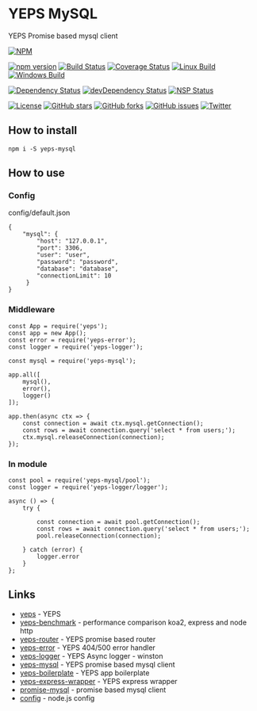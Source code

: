 # YEPS MySQL


YEPS Promise based mysql client

[![NPM](https://nodei.co/npm/yeps-mysql.png)](https://npmjs.org/package/yeps-mysql)

[![npm version](https://badge.fury.io/js/yeps-mysql.svg)](https://badge.fury.io/js/yeps-mysql)
[![Build Status](https://travis-ci.org/evheniy/yeps-mysql.svg?branch=master)](https://travis-ci.org/evheniy/yeps-mysql)
[![Coverage Status](https://coveralls.io/repos/github/evheniy/yeps-mysql/badge.svg?branch=master)](https://coveralls.io/github/evheniy/yeps-mysql?branch=master)
[![Linux Build](https://img.shields.io/travis/evheniy/yeps-mysql/master.svg?label=linux)](https://travis-ci.org/evheniy/)
[![Windows Build](https://img.shields.io/appveyor/ci/evheniy/yeps-mysql/master.svg?label=windows)](https://ci.appveyor.com/project/evheniy/yeps-mysql)

[![Dependency Status](https://david-dm.org/evheniy/yeps-mysql.svg)](https://david-dm.org/evheniy/yeps-mysql)
[![devDependency Status](https://david-dm.org/evheniy/yeps-mysql/dev-status.svg)](https://david-dm.org/evheniy/yeps-mysql#info=devDependencies)
[![NSP Status](https://img.shields.io/badge/NSP%20status-no%20vulnerabilities-green.svg)](https://travis-ci.org/evheniy/yeps-mysql)

[![License](https://img.shields.io/badge/license-MIT-blue.svg)](https://raw.githubusercontent.com/evheniy/yeps-mysql/master/LICENSE)
[![GitHub stars](https://img.shields.io/github/stars/evheniy/yeps-mysql.svg)](https://github.com/evheniy/yeps-mysql/stargazers)
[![GitHub forks](https://img.shields.io/github/forks/evheniy/yeps-mysql.svg)](https://github.com/evheniy/yeps-mysql/network)
[![GitHub issues](https://img.shields.io/github/issues/evheniy/yeps-mysql.svg)](https://github.com/evheniy/yeps-mysql/issues)
[![Twitter](https://img.shields.io/twitter/url/https/github.com/evheniy/yeps-mysql.svg?style=social)](https://twitter.com/intent/tweet?text=Wow:&url=%5Bobject%20Object%5D)


## How to install

    npm i -S yeps-mysql
    
## How to use

### Config

config/default.json

    {
        "mysql": {
            "host": "127.0.0.1",
            "port": 3306,
            "user": "user",
            "password": "password",
            "database": "database",
            "connectionLimit": 10
         }
    }

### Middleware

    const App = require('yeps');
    const app = new App();
    const error = require('yeps-error');
    const logger = require('yeps-logger');
    
    const mysql = require('yeps-mysql');
    
    app.all([
        mysql(),
        error(),
        logger()
    ]);
    
    app.then(async ctx => {
        const connection = await ctx.mysql.getConnection();
        const rows = await connection.query('select * from users;');
        ctx.mysql.releaseConnection(connection);
    });
    
### In module

    const pool = require('yeps-mysql/pool');
    const logger = require('yeps-logger/logger');
    
    async () => {
        try {
            
            const connection = await pool.getConnection();
            const rows = await connection.query('select * from users;');
            pool.releaseConnection(connection);        

        } catch (error) {
            logger.error
        }
    };
    
## Links

* [yeps](https://github.com/evheniy/yeps) - YEPS
* [yeps-benchmark](https://github.com/evheniy/yeps-benchmark) - performance comparison koa2, express and node http
* [yeps-router](https://github.com/evheniy/yeps-router) - YEPS promise based router
* [yeps-error](https://github.com/evheniy/yeps-error) - YEPS 404/500 error handler
* [yeps-logger](https://github.com/evheniy/yeps-logger) - YEPS Async logger - winston
* [yeps-mysql](https://github.com/evheniy/yeps-mysql) - YEPS promise based mysql client
* [yeps-boilerplate](https://github.com/evheniy/yeps-boilerplate) - YEPS app boilerplate
* [yeps-express-wrapper](https://github.com/evheniy/yeps-express-wrapper) - YEPS express wrapper
* [promise-mysql](https://github.com/lukeb-uk/node-promise-mysql) - promise based mysql client
* [config](https://github.com/lorenwest/node-config) - node.js config
